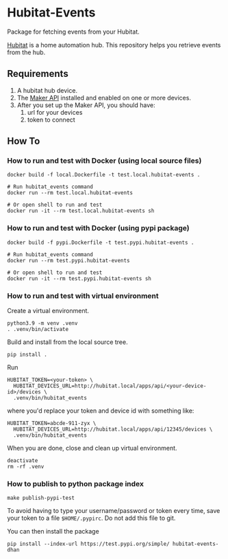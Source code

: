 # Hubitat-Events
Package for fetching events from your Hubitat.

[Hubitat](https://hubitat.com/) is a home automation hub. This repository helps you retrieve events from the hub.

## Requirements

1. A hubitat hub device.
2. The [Maker API](https://docs.hubitat.com/index.php?title=Maker_API) installed and enabled on one or more devices.
3. After you set up the Maker API, you should have:
   1. url for your devices
   2. token to connect

## How To

### How to run and test with Docker (using local source files)

```
docker build -f local.Dockerfile -t test.local.hubitat-events .

# Run hubitat_events command
docker run --rm test.local.hubitat-events

# Or open shell to run and test
docker run -it --rm test.local.hubitat-events sh
```

### How to run and test with Docker (using pypi package)

```
docker build -f pypi.Dockerfile -t test.pypi.hubitat-events .

# Run hubitat_events command
docker run --rm test.pypi.hubitat-events

# Or open shell to run and test
docker run -it --rm test.pypi.hubitat-events sh
```

### How to run and test with virtual environment

Create a virtual environment.

```
python3.9 -m venv .venv
. .venv/bin/activate
```

Build and install from the local source tree.
```
pip install .
```

Run
```
HUBITAT_TOKEN=<your-token> \
  HUBITAT_DEVICES_URL=http://hubitat.local/apps/api/<your-device-id>/devices \
  .venv/bin/hubitat_events
```

where you'd replace your token and device id with something like:

```
HUBITAT_TOKEN=abcde-911-zyx \
  HUBITAT_DEVICES_URL=http://hubitat.local/apps/api/12345/devices \
  .venv/bin/hubitat_events
```

When you are done, close and clean up virtual environment.
```
deactivate
rm -rf .venv
```

### How to publish to python package index

```
make publish-pypi-test
```

To avoid having to type your username/password or token every time, save your token to a file `$HOME/.pypirc`. Do not add this file to git.

You can then install the package

```
pip install --index-url https://test.pypi.org/simple/ hubitat-events-dhan
```
